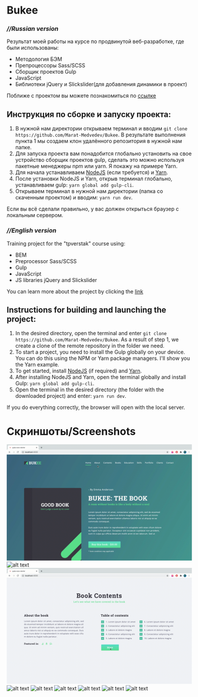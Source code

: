 # Bukee
### *//Russian version*

Результат моей работы на курсе по продвинутой веб-разработке, где были использованы:
* Методология БЭМ
* Препроцессоры Sass/SCSS
* Сборщик проектов Gulp 
* JavaScript
* Библиотеки jQuery и Slickslider(для добавления динамики в проект)

Поближе с проектом вы можете познакомиться по [ссылке](https://marat-medvedev.github.io/Bukee/)

## Инструкция по сборке и запуску проекта:
1. В нужной нам директории открываем терминал и вводим `git clone https://github.com/Marat-Medvedev/Bukee`. В результате выполнения пункта 1 мы создаем клон удалённого репозитория в нужной нам папке.
2. Для запуска проекта вам понадобится глобально установить на свое устройство сборщик проектов gulp, сделать это можно используя пакетные менеджеры npm или yarn. Я покажу на примере Yarn.
3. Для начала устанавливаем [NodeJS](https://nodejs.org/en/) (если требуется) и [Yarn](https://classic.yarnpkg.com/en/docs/install).
4. После установки NodeJS и Yarn, открыв терминал глобально, устанавливаем gulp: `yarn global add gulp-cli`.
5. Открываем терминал в нужной нам директории (папка со скаченным проектом) и вводим: `yarn run dev`.

Если вы всё сделали правильно, у вас должен открыться браузер с локальным сервером. 

### *//English version*

Training project for the "tpverstak" course using:
* BEM 
* Preprocessor Sass/SCSS
* Gulp
* JavaScript
* JS libraries jQuery and Slickslider

You can learn more about the project by clicking the [link](https://marat-medvedev.github.io/Bukee/)

## Instructions for building and launching the project:
1. In the desired directory, open the terminal and enter `git clone https://github.com/Marat-Medvedev/Bukee`. As a result of step 1, we create a clone of the remote repository in the folder we need.
2. To start a project, you need to install the Gulp globally on your device. You can do this using the NPM or Yarn package managers. I'll show you the Yarn example.
3. To get started, install [NodeJS](https://nodejs.org/en/) (if required) and [Yarn](https://classic.yarnpkg.com/en/docs/install).
4. After installing NodeJS and Yarn, open the terminal globally and install Gulp: `yarn global add gulp-cli`.
5. Open the terminal in the desired directory (the folder with the downloaded project) and enter: `yarn run dev`.

If you do everything correctly, the browser will open with the local server.

# Скриншоты/Screenshots 
![alt text](src/img/nav.gif)
![alt text](https://i.imgur.com/tFoSiXo.png)
![alt text](src/img/tables.gif)
![alt text](https://i.imgur.com/BNNtB6W.png)
![alt text](src/img/reviews.gif)
![alt text](https://i.imgur.com/FpcDtgJ.png)
![alt text](https://i.imgur.com/OpgF6p1.png)
![alt text](https://i.imgur.com/Fi4BDYz.png)
![alt text](src/img/Adapt.short.gif)
